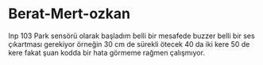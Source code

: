 # Berat-Mert-ozkan
Inp 103
Park sensörü olarak başladım belli bir mesafede buzzer belli bir ses çıkartması gerekiyor örneğin 30 cm de sürekli ötecek 40 da iki kere 50 de kere fakat şuan kodda bir hata görmeme rağmen çalışmıyor.
